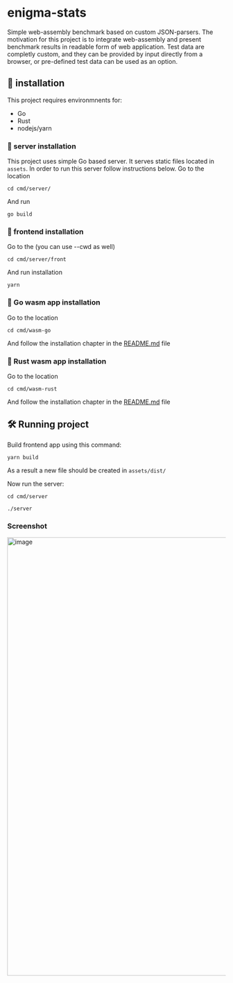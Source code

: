 # enigma-stats

Simple web-assembly benchmark based on custom JSON-parsers. The motivation for this project is to integrate web-assembly and present benchmark results in readable form of web application. Test data are completly custom, and they can be provided by input directly from a browser, or pre-defined test data can be used as an option.

## 🚴 installation

This project requires environmnents for: 
 - Go
 - Rust
 - nodejs/yarn

### 🚴  server installation
This project uses simple Go based server. It serves static files located in `assets`.
In order to run this server follow instructions below.
Go to the location

`cd cmd/server/`

And run

`go build`
 
### 🚴  frontend installation

Go to the (you can use --cwd as well)

`cd cmd/server/front`

And run installation 

`yarn`


### 🚴  Go wasm app installation

Go to the location

`cd cmd/wasm-go`

And follow the installation chapter in the [README.md](cmd/wasm-go/README.md) file 

### 🚴  Rust wasm app installation

Go to the location

`cd cmd/wasm-rust`

And follow the installation chapter in the [README.md](cmd/wasm-rust/README.md) file 

## 🛠️ Running project

Build frontend app using this command:

`yarn build`

As a result a new file should be created in `assets/dist/`

Now run the server:

`cd cmd/server`

`./server`

### Screenshot

<img width="1011" alt="image" src="https://user-images.githubusercontent.com/40120335/184535465-d7796ad4-2544-43dc-b196-667f37201041.png">

